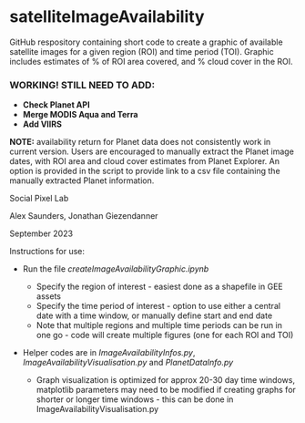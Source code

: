 # satelliteImageAvailability
GitHub respository containing short code to create a graphic of available satellite images for a given region (ROI) and time period (TOI). Graphic includes estimates of % of ROI area covered, and % cloud cover in the ROI. 

### WORKING! STILL NEED TO ADD:
* __Check Planet API__
* __Merge MODIS Aqua and Terra__
* __Add VIIRS__


**NOTE:** availability return for Planet data does not consistently work in current version. Users are encouraged to manually extract the Planet image dates, with ROI area and cloud cover estimates from Planet Explorer. An option is provided in the script to provide link to a csv file containing the manually extracted Planet information.

Social Pixel Lab

Alex Saunders, Jonathan Giezendanner

September 2023

Instructions for use:

* Run the file *createImageAvailabilityGraphic.ipynb*
    * Specify the region of interest - easiest done as a shapefile in GEE assets
    * Specify the time period of interest - option to use either a central date with a time window, or manually define start and end date
    * Note that multiple regions and multiple time periods can be run in one go - code will create multiple figures (one for each ROI and TOI)
    
* Helper codes are in *ImageAvailabilityInfos.py*, *ImageAvailabilityVisualisation.py* and *PlanetDataInfo.py*
    * Graph visualization is optimized for approx 20-30 day time windows, matplotlib parameters may need to be modified if creating graphs for shorter or longer time windows - this can be done in ImageAvailabilityVisualisation.py

